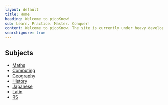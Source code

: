 ```yaml
---
layout: default
title: Home
heading: Welcome to picoKnow!
sub: Learn. Practice. Master. Conquer!
content: Welcome to picoKnow. The site is currently under heavy development. please bear with us. 
searchignore: true
---
```


<!--
<form method="get" action="http://www.google.com/search">
<input type="text" name="q" size="25" maxlength="255" value="" />
<input type="hidden" name="sitesearch" value="picoknow.bitbucket.org" />
<input type="submit" value="Search website" />
</form>-->

## Subjects

- [Maths](maths/)
- [Computing](computing/)
- [Geography](geography/)
- [History](history/)
- [Japanese](japanese/)
- [Latin](/latin/)
- [RS](/RS/)
